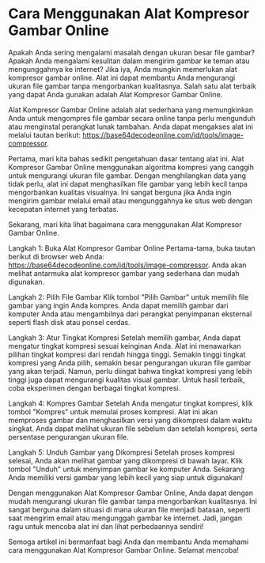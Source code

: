 Cara Menggunakan Alat Kompresor Gambar Online
=============================================

Apakah Anda sering mengalami masalah dengan ukuran besar file gambar? Apakah Anda mengalami kesulitan dalam mengirim gambar ke teman atau mengunggahnya ke internet? Jika iya, Anda mungkin memerlukan alat kompresor gambar online. Alat ini dapat membantu Anda mengurangi ukuran file gambar tanpa mengorbankan kualitasnya. Salah satu alat terbaik yang dapat Anda gunakan adalah Alat Kompresor Gambar Online.

Alat Kompresor Gambar Online adalah alat sederhana yang memungkinkan Anda untuk mengompres file gambar secara online tanpa perlu mengunduh atau menginstal perangkat lunak tambahan. Anda dapat mengakses alat ini melalui tautan berikut: <https://base64decodeonline.com/id/tools/image-compressor>.

Pertama, mari kita bahas sedikit pengetahuan dasar tentang alat ini. Alat Kompresor Gambar Online menggunakan algoritma kompresi yang canggih untuk mengurangi ukuran file gambar. Dengan menghilangkan data yang tidak perlu, alat ini dapat menghasilkan file gambar yang lebih kecil tanpa mengorbankan kualitas visualnya. Ini sangat berguna jika Anda ingin mengirim gambar melalui email atau mengunggahnya ke situs web dengan kecepatan internet yang terbatas.

Sekarang, mari kita lihat bagaimana cara menggunakan Alat Kompresor Gambar Online.

Langkah 1: Buka Alat Kompresor Gambar Online Pertama-tama, buka tautan berikut di browser web Anda: <https://base64decodeonline.com/id/tools/image-compressor>. Anda akan melihat antarmuka alat kompresor gambar yang sederhana dan mudah digunakan.

Langkah 2: Pilih File Gambar Klik tombol "Pilih Gambar" untuk memilih file gambar yang ingin Anda kompres. Anda dapat memilih gambar dari komputer Anda atau mengambilnya dari perangkat penyimpanan eksternal seperti flash disk atau ponsel cerdas.

Langkah 3: Atur Tingkat Kompresi Setelah memilih gambar, Anda dapat mengatur tingkat kompresi sesuai keinginan Anda. Alat ini menawarkan pilihan tingkat kompresi dari rendah hingga tinggi. Semakin tinggi tingkat kompresi yang Anda pilih, semakin besar pengurangan ukuran file gambar yang akan terjadi. Namun, perlu diingat bahwa tingkat kompresi yang lebih tinggi juga dapat mengurangi kualitas visual gambar. Untuk hasil terbaik, coba eksperimen dengan berbagai tingkat kompresi.

Langkah 4: Kompres Gambar Setelah Anda mengatur tingkat kompresi, klik tombol "Kompres" untuk memulai proses kompresi. Alat ini akan memproses gambar dan menghasilkan versi yang dikompresi dalam waktu singkat. Anda dapat melihat ukuran file sebelum dan setelah kompresi, serta persentase pengurangan ukuran file.

Langkah 5: Unduh Gambar yang Dikompresi Setelah proses kompresi selesai, Anda akan melihat gambar yang dikompresi di bawah layar. Klik tombol "Unduh" untuk menyimpan gambar ke komputer Anda. Sekarang Anda memiliki versi gambar yang lebih kecil yang siap untuk digunakan!

Dengan menggunakan Alat Kompresor Gambar Online, Anda dapat dengan mudah mengurangi ukuran file gambar tanpa mengorbankan kualitasnya. Ini sangat berguna dalam situasi di mana ukuran file menjadi batasan, seperti saat mengirim email atau mengunggah gambar ke internet. Jadi, jangan ragu untuk mencoba alat ini dan lihat perbedaannya sendiri!

Semoga artikel ini bermanfaat bagi Anda dan membantu Anda memahami cara menggunakan Alat Kompresor Gambar Online. Selamat mencoba!